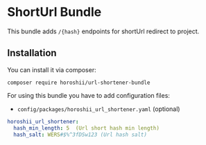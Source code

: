# ShortUrl Bundle

This bundle adds `/{hash}` endpoints for shortUrl redirect to project.

## Installation

You can install it via composer: 

```
composer require horoshii/url-shortener-bundle
```

For using this bundle you have to add configuration files:

* `config/packages/horoshii_url_shortener.yaml` (optional)
```yaml
horoshii_url_shortener:
  hash_min_length: 5  (Url short hash min length)
  hash_salt: WERS#$%^3fDSw123 (Url hash salt)
```
